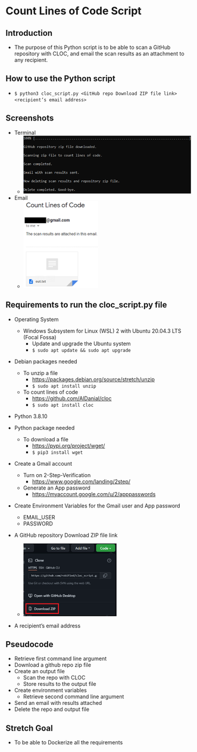 # Count Lines of Code Script

## Introduction

- The purpose of this Python script is to be able to scan a GitHub repository with CLOC, and email the scan results as an attachment to any recipient.

## How to use the Python script

- `$ python3 cloc_script.py <GitHub repo Download ZIP file link> <recipient’s email address>`

## Screenshots

- Terminal
  - <img src="termOutput.png" width="450">
- Email
  - <img src="emailOutput.png" width="200">

## Requirements to run the cloc_script.py file

- Operating System

  - Windows Subsystem for Linux (WSL) 2 with Ubuntu 20.04.3 LTS (Focal Fossa)
    - Update and upgrade the Ubuntu system
    - `$ sudo apt update && sudo apt upgrade`

- Debian packages needed
  - To unzip a file
    - https://packages.debian.org/source/stretch/unzip
    - `$ sudo apt install unzip`
  - To count lines of code
    - https://github.com/AlDanial/cloc
    - `$ sudo apt install cloc`
- Python 3.8.10
- Python package needed
  - To download a file
    - https://pypi.org/project/wget/
    - `$ pip3 install wget`
- Create a Gmail account
  - Turn on 2-Step-Verification
    - https://www.google.com/landing/2step/
  - Generate an App password
    - https://myaccount.google.com/u/2/apppasswords
- Create Environment Variables for the Gmail user and App password
  - EMAIL_USER
  - PASSWORD
- A GitHub repository Download ZIP file link
  - <img src="downloadZipLink.png" width="250">
- A recipient’s email address

## Pseudocode

- Retrieve first command line argument
- Download a github repo zip file
- Create an output file
  - Scan the repo with CLOC
  - Store results to the output file
- Create environment variables
  - Retrieve second command line argument
- Send an email with results attached
- Delete the repo and output file

## Stretch Goal

- To be able to Dockerize all the requirements
